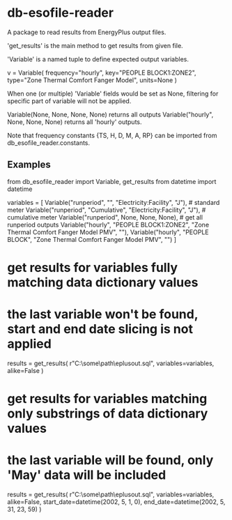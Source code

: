# db-esofile-reader
A package to read results from EnergyPlus output files.

'get_results' is the main method to get results from given file.

'Variable' is a named tuple to define expected output variables.

v = Variable(
    frequency="hourly",
    key="PEOPLE BLOCK1:ZONE2",
    type="Zone Thermal Comfort Fanger Model",
    units=None
)

When one (or multiple) 'Variable' fields would be set as None,
filtering for specific part of variable will not be applied.

Variable(None, None, None, None) returns all outputs
Variable("hourly", None, None, None) returns all 'hourly' outputs.

Note that frequency constants {TS, H, D, M, A, RP} can be imported
from db_esofile_reader.constants.

Examples
--------
from db_esofile_reader import Variable, get_results
from datetime import datetime

variables = [
     Variable("runperiod", "", "Electricity:Facility", "J"), # standard meter
     Variable("runperiod", "Cumulative", "Electricity:Facility", "J"), # cumulative meter
     Variable("runperiod", None, None, None), # get all runperiod outputs
     Variable("hourly", "PEOPLE BLOCK1:ZONE2", "Zone Thermal Comfort Fanger Model PMV", ""),
     Variable("hourly", "PEOPLE BLOCK", "Zone Thermal Comfort Fanger Model PMV", "")
]

# get results for variables fully matching data dictionary values
# the last variable won't be found, start and end date slicing is not applied

results = get_results(
    r"C:\some\path\eplusout.sql",
    variables=variables,
    alike=False
)

# get results for variables matching only substrings of data dictionary values
# the last variable will be found, only 'May' data will be included

results = get_results(
    r"C:\some\path\eplusout.sql",
    variables=variables,
    alike=False,
    start_date=datetime(2002, 5, 1, 0),
    end_date=datetime(2002, 5, 31, 23, 59)
)
